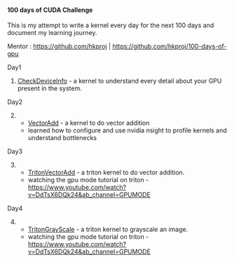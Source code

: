 #### 100 days of CUDA Challenge

This is my attempt to write a kernel every day for the next 100 days and document my learning journey.

Mentor : https://github.com/hkproj | https://github.com/hkproj/100-days-of-gpu

Day1

1. [CheckDeviceInfo](day1/checkDeviceInfo.cu) - a kernel to understand every detail about your GPU present in the system.

Day2

2. - [VectorAdd](day2/sumArray.cu) - a kernel to do vector addition
   - learned how to configure and use nvidia nsight to profile kernels and understand bottlenecks

Day3

3. - [TritonVectorAdd](day3/vectorAdd.py) - a triton kernel to do vector addition.
   - watching the gpu mode tutorial on triton - https://www.youtube.com/watch?v=DdTsX6DQk24&ab_channel=GPUMODE

Day4

4. - [TritonGrayScale](day4/grayscale.py) - a triton kernel to grayscale an image.
   - watching the gpu mode tutorial on triton - https://www.youtube.com/watch?v=DdTsX6DQk24&ab_channel=GPUMODE